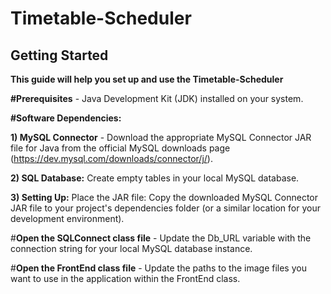 <h1>Timetable-Scheduler</h1>
<h2>Getting Started</h2>

**This guide will help you set up and use the Timetable-Scheduler**

**#Prerequisites** - Java Development Kit (JDK) installed on your system.

**#Software Dependencies:**

**1) MySQL Connector** - Download the appropriate MySQL Connector JAR file for Java from the official MySQL downloads page (https://dev.mysql.com/downloads/connector/j/).

**2) SQL Database:** Create empty tables in your local MySQL database.

**3) Setting Up:** Place the JAR file: Copy the downloaded MySQL Connector JAR file to your project's dependencies folder (or a similar location for your development environment).

#**Open the SQLConnect class file** - Update the Db_URL variable with the connection string for your local MySQL database instance.

#**Open the FrontEnd class file** - Update the paths to the image files you want to use in the application within the FrontEnd class.
